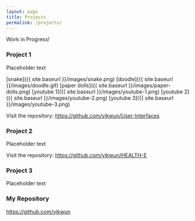 ```yaml
---
layout: page
title: Projects
permalink: /projects/
---
```


Work in Progress!

### Project 1

Placeholder text

[snake]({{ site.baseurl }}/images/snake.png)
[doodle]({{ site.baseurl }}/images/doodle.gif)
[paper dolls]({{ site.baseurl }}/images/paper-dolls.png)
[youtube 1]({{ site.baseurl }}/images/youtube-1.png)
[youtube 2]({{ site.baseurl }}/images/youtube-2.png)
[youtube 3]({{ site.baseurl }}/images/youtube-3.png)

Visit the repository: <https://github.com/yikwun/User-Interfaces>

### Project 2

Placeholder text


Visit the repository: <https://github.com/yikwun/HEALTH-E>

### Project 3

Placeholder text

### My Repository

<https://github.com/yikwun>
